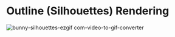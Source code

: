 # Outline (Silhouettes) Rendering

![bunny-silhouettes-ezgif com-video-to-gif-converter](https://github.com/user-attachments/assets/03d9b6d0-c0ee-4e1e-8596-0aaa36d7ef10)
